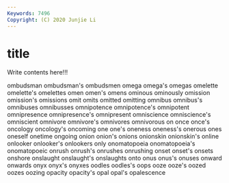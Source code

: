```yaml
---
Keywords: 7496
Copyright: (C) 2020 Junjie Li
---
```


# title

Write contents here!!!
 
ombudsman 
ombudsman's 
ombudsmen 
omega 
omega's 
omegas 
omelette 
omelette's 
omelettes
omen 
omen's 
omens 
ominous 
ominously 
omission 
omission's 
omissions 
omit 
omits
omitted 
omitting 
omnibus 
omnibus's 
omnibuses 
omnibusses 
omnipotence 
omnipotence's 
omnipotent 
omnipresence
omnipresence's 
omnipresent 
omniscience 
omniscience's 
omniscient 
omnivore 
omnivore's 
omnivores 
omnivorous 
on
once 
once's 
oncology 
oncology's 
oncoming 
one 
one's 
oneness 
oneness's 
onerous
ones 
oneself 
onetime 
ongoing 
onion 
onion's 
onions 
onionskin 
onionskin's 
online
onlooker 
onlooker's 
onlookers 
only 
onomatopoeia 
onomatopoeia's 
onomatopoeic 
onrush 
onrush's 
onrushes
onrushing 
onset 
onset's 
onsets 
onshore 
onslaught 
onslaught's 
onslaughts 
onto 
onus
onus's 
onuses 
onward 
onwards 
onyx 
onyx's 
onyxes 
oodles 
oodles's 
oops
ooze 
ooze's 
oozed 
oozes 
oozing 
opacity 
opacity's 
opal 
opal's 
opalescence
